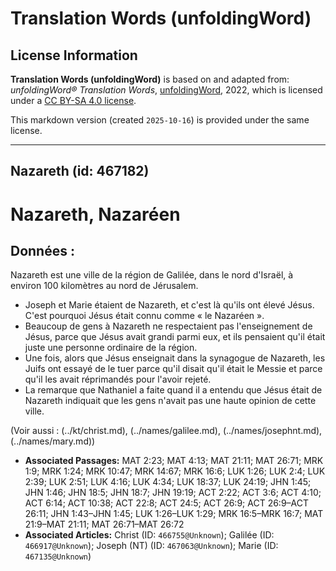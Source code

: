 # Translation Words (unfoldingWord)

## License Information

**Translation Words (unfoldingWord)** is based on and adapted from: _unfoldingWord® Translation Words_, [unfoldingWord](https://unfoldingword.org/utw), 2022, which is licensed under a [CC BY-SA 4.0 license](https://creativecommons.org/licenses/by-sa/4.0/legalcode.en).

This markdown version (created `2025-10-16`) is provided under the same license.



--------------------------------

## Nazareth (id: 467182)

Nazareth, Nazaréen
==================

Données :
---------

Nazareth est une ville de la région de Galilée, dans le nord d'Israël, à environ 100 kilomètres au nord de Jérusalem.

* Joseph et Marie étaient de Nazareth, et c'est là qu'ils ont élevé Jésus. C'est pourquoi Jésus était connu comme « le Nazaréen ».
* Beaucoup de gens à Nazareth ne respectaient pas l'enseignement de Jésus, parce que Jésus avait grandi parmi eux, et ils pensaient qu'il était juste une personne ordinaire de la région.
* Une fois, alors que Jésus enseignait dans la synagogue de Nazareth, les Juifs ont essayé de le tuer parce qu'il disait qu'il était le Messie et parce qu'il les avait réprimandés pour l'avoir rejeté.
* La remarque que Nathaniel a faite quand il a entendu que Jésus était de Nazareth indiquait que les gens n'avait pas une haute opinion de cette ville.

(Voir aussi : (../kt/christ.md), (../names/galilee.md), (../names/josephnt.md), (../names/mary.md))

* **Associated Passages:** MAT 2:23; MAT 4:13; MAT 21:11; MAT 26:71; MRK 1:9; MRK 1:24; MRK 10:47; MRK 14:67; MRK 16:6; LUK 1:26; LUK 2:4; LUK 2:39; LUK 2:51; LUK 4:16; LUK 4:34; LUK 18:37; LUK 24:19; JHN 1:45; JHN 1:46; JHN 18:5; JHN 18:7; JHN 19:19; ACT 2:22; ACT 3:6; ACT 4:10; ACT 6:14; ACT 10:38; ACT 22:8; ACT 24:5; ACT 26:9; ACT 26:9–ACT 26:11; JHN 1:43–JHN 1:45; LUK 1:26–LUK 1:29; MRK 16:5–MRK 16:7; MAT 21:9–MAT 21:11; MAT 26:71–MAT 26:72
* **Associated Articles:** Christ (ID: `466755@Unknown`); Galilée (ID: `466917@Unknown`); Joseph (NT) (ID: `467063@Unknown`); Marie (ID: `467135@Unknown`)

